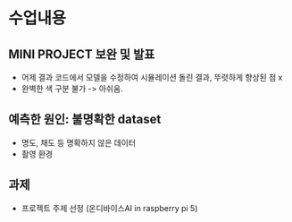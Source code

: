 # 수업내용
## MINI PROJECT 보완 및 발표
* 어제 결과 코드에서 모델을 수정하여 시뮬레이션 돌린 결과, 뚜렷하게 향상된 점 x
* 완벽한 색 구분 불가 -> 아쉬움.

## 예측한 원인: 불명확한 dataset
* 명도, 채도 등 명확하지 않은 데이터
* 촬영 환경

## 과제
* 프로젝트 주제 선정 (온디바이스AI in raspberry pi 5)
